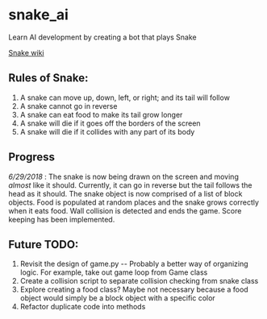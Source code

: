 # snake_ai
Learn AI development by creating a bot that plays Snake

[Snake wiki](http://gaming.wikia.com/wiki/Snake_(video_game))

## Rules of Snake:
1. A snake can move up, down, left, or right; and its tail will follow
2. A snake cannot go in reverse
3. A snake can eat food to make its tail grow longer
4. A snake will die if it goes off the borders of the screen
5. A snake will die if it collides with any part of its body

## Progress
*6/29/2018* : The snake is now being drawn on the screen and moving *almost* like it should. Currently, it can go in reverse but the tail follows the head as it should. The snake object is now comprised of a list of block objects. Food is populated at random places and the snake grows correctly when it eats food. Wall collision is detected and ends the game. Score keeping has been implemented.

## Future TODO:
1. Revisit the design of game.py -- Probably a better way of organizing logic. For example, take out game loop from Game class
2. Create a collision script to separate collision checking from snake class
3. Explore creating a food class? Maybe not necessary because a food object would simply be a block object with a specific color
4. Refactor duplicate code into methods

